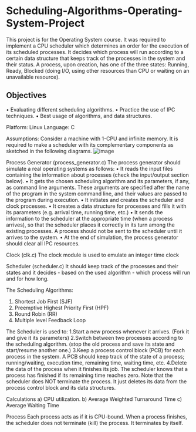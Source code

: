# Scheduling-Algorithms-Operating-System-Project

This project is for the Operating System course. It was required to implement a CPU scheduler which determines an order for the execution of its scheduled
processes. It decides which process will run according to a certain data structure that keeps track of the processes in the system and their status.
A process, upon creation, has one of the three states: Running, Ready, Blocked (doing I/O, using other resources than CPU or waiting on an unavailable
resource).

Objectives
----------
• Evaluating different scheduling algorithms.
• Practice the use of IPC techniques.
• Best usage of algorithms, and data structures.

Platform: Linux
Language: C

Assumptions: Consider a machine with 1-CPU and infinite memory. 
It is required to make a scheduler with its complementary components as sketched in the following diagrams.
![image](https://user-images.githubusercontent.com/82734074/216735644-dfc99e41-f465-4325-864e-77b8a6cf5fff.png)

Process Generator (process_generator.c)
The process generator should simulate a real operating systems as follows:
• It reads the input files containing the information about processes (check the input/output section below).
• It gets the chosen scheduling algorithm and its parameters, if any, as command line arguments. These arguments are specified after the name of the program in the system command line, and their values are passed to the program during execution.
• It initiates and creates the scheduler and clock processes.
• It creates a data structure for processes and fills it with its parameters (e.g. arrival time, running time, etc.)
• It sends the information to the scheduler at the appropriate time (when a process arrives), so that the scheduler places it correctly in its turn among the existing processes. A process should not be sent to the scheduler until it arrives to the system.
• At the end of simulation, the process generator should clear all IPC resources.

Clock (clk.c)
The clock module is used to emulate an integer time clock 

Scheduler (scheduler.c)
It should keep track of the processes and their states and it decides - based on the used algorithm - which process will run and for how long.

The Scheduling Algorithms:
1. Shortest Job First (SJF)
2. Preemptive Highest Priority First (HPF)
3. Round Robin (RR)
4. Multiple level Feedback Loop

The Scheduler is used to:
1.Start a new process whenever it arrives. (Fork it and give it its parameters)
2.Switch between two processes according to the scheduling algorithm. (stop the old process and save its state and start/resume another one.)
3.Keep a process control block (PCB) for each process in the system. A PCB should keep track of the state of a process; running/waiting, execution time, remaining time, waiting time, etc.
4.Delete the data of the process when it finishes its job. The scheduler knows that a process has finished if its remaining time reaches zero. Note that the scheduler does NOT terminate the process. It just deletes its data from the process control block and its data structures.


Calculations
a) CPU utilization.
b) Average Weighted Turnaround Time
c) Average Waiting Time


Process
Each process acts as if it is CPU-bound.
When a process finishes, the scheduler does not terminate (kill) the process. It terminates by itself.

